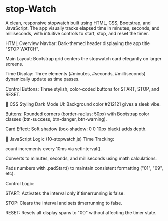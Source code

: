# stop-Watch
A clean, responsive stopwatch built using HTML, CSS, Bootstrap, and JavaScript. The app visually tracks elapsed time in minutes, seconds, and milliseconds, with intuitive controls to start, stop, and reset the timer.

HTML Overview
Navbar: Dark-themed header displaying the app title "STOP WATCH".

Main Layout: Bootstrap grid centers the stopwatch card elegantly on larger screens.

Time Display: Three <span> elements (#minutes, #seconds, #milliseconds) dynamically update as time passes.

Control Buttons: Three stylish, color-coded buttons for START, STOP, and RESET.

🎨 CSS Styling
Dark Mode UI: Background color #212121 gives a sleek vibe.

Buttons: Rounded corners (border-radius: 50px) with Bootstrap color classes (btn-success, btn-danger, btn-warning).

Card Effect: Soft shadow (box-shadow: 0 0 10px black) adds depth.

🧠 JavaScript Logic (10-stopwatch.js)
Time Tracking:

count increments every 10ms via setInterval().

Converts to minutes, seconds, and milliseconds using math calculations.

Pads numbers with .padStart() to maintain consistent formatting ("01", "09", etc).

Control Logic:

START: Activates the interval only if timerrunning is false.

STOP: Clears the interval and sets timerrunning to false.

RESET: Resets all display spans to "00" without affecting the timer state.
